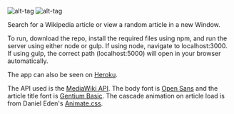 ![alt-tag](http://i.imgur.com/4tQmQTY.png) ![alt-tag](http://i.imgur.com/WMcNBd0.png)

Search for a Wikipedia article or view a random article in a new Window.

To run, download the repo, install the required files using npm, and run the server using either node or gulp. If using node, navigate to localhost:3000. If using gulp, the correct path (localhost:5000) will open in your browser automatically.

The app can also be seen on [Heroku](http://wikiviewer.herokuapp.com).

The API used is the [MediaWiki API](https://www.mediawiki.org/wiki/API:Main_page). The body font is [Open Sans](https://fonts.google.com/specimen/Open+Sans) and the article title font is [Gentium Basic](https://fonts.google.com/specimen/Gentium+Basic). The cascade animation on article load is from Daniel Eden's [Animate.css](https://daneden.github.io/animate.css/).